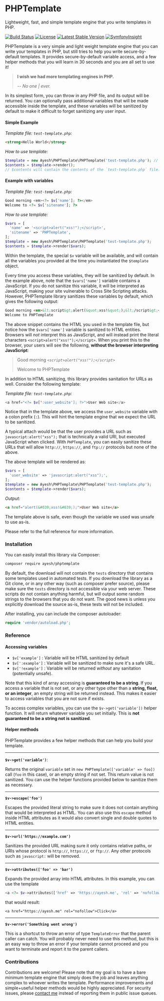 # PHPTemplate
Lightweight, fast, and simple template engine that you write templates in PHP.

[![Build Status](https://travis-ci.org/Ayesh/PHPTemplate.svg?branch=master)](https://travis-ci.org/Ayesh/PHPTemplate) [![License](https://poser.pugx.org/Ayesh/PHPTemplate/license)](https://packagist.org/packages/ayesh/phptemplate) [![Latest Stable Version](https://poser.pugx.org/ayesh/phptemplate/version)](https://packagist.org/packages/ayesh/phptemplate) [![SymfonyInsight](https://insight.symfony.com/projects/95c60605-347f-4bac-9e6a-429cdadb94ec/mini.svg)](https://insight.symfony.com/projects/95c60605-347f-4bac-9e6a-429cdadb94ec)

PHPTemplate is a very simple and light weight template engine that you can write your templates in PHP, but still tries to help you write secure-by-default templates. It provides secure-by-default variable access, and a few helper methods that you will learn in 30 seconds and you are all set to use it!

> **I wish we had more templating engines in PHP.**
>
> *-- No one | ever.*

In its simplest form, you can throw in any PHP file, and its output will be returned. You can optionally pass additional variables that will be made accessible inside the template, and these variables will be sanitized by default to make it difficult to forget sanitizing any user input.

#### Simple Example

*Template file: `test-template.php`:*
```html
<strong>Hello World</strong>
```
*How to use template:*
```php
$template = new Ayesh\PHPTemplate\PHPTemplate('test-template.php'); // <-- Path to the template file.
$contents = $template->render();
// $contents will contain the contents of the `test-template.php` file.
```

#### Example with variables

*Template file: `test-template.php`:*
```php
Good morning <em><?= $v['name']; ?></em>
Welcome to <?= $v['sitename']; ?>
```

*How to use template:*
```php
$vars = [
  'name' => '<script>alert("xss!");</script>',
  'sitename' => 'PHPTemplate',
];
$template = new Ayesh\PHPTemplate\PHPTemplate('test-template.php');
$contents = $template->render($vars);
```

Within the template, the special `$v` variable will be available, and will contain all the variables you provided at the time you instantiated the `$template` object.

Every time you access these variables, they will be sanitized by default. In the example above, note that the `$vars['name']` variable contains a JavaScript. If you do not sanitize this variable, it will be interpreted as JavaScript, making your site vulnerable to Cross Site Scripting attacks. However, PHPTemplate library sanitizes these variables by default, which gives the following output:

```html
Good morning <em>&lt;script&gt;alert(&quot;xss!&quot;);&lt;/script&gt;<em>,
Welcome to PHPTemplate
```

The above snippet contains the HTML you used in the template file, but notice how the `$vars['name']` variable is sanitized to HTML entities. Browsers will _not_ interpret this as JavaScript, and will instead print the literal characters `<script>alert("xss!");</script>`. When you print this to the browser, your users will see the following, **without the browser interpreting JavaScript**:


> Good morning *`<script>alert("xss!");</script>`*
> 
> Welcome to PHPTemplate

In addition to HTML sanitizing, this library provides sanitation for URLs as well. Consider the following template:

*Template file: `test-template.php`:*
```php
<a href="<?= $v[':user_website']; ?>">User Web site</a>
```
Notice that in the template above, we access the `user_website` variable with a colon prefix (`:`). This will hint the template engine that we expect the URL to be sanitized.

A typical attach would be that the user provides a URL such as `javascript:alert("xss");` that is technically a valid URI, but executed JavaScript when clicked. With `PHPTemplate`, you can easily sanitize these URLs that will allow `http://`, `https://`, and `ftp://` protocols but none of the above.

The above template will be rendered as:
```php
$vars = [
  'user_website' => 'javascript:alert("xss");',
];
$template = new Ayesh\PHPTemplate\PHPTemplate('test-template.php');
$contents = $template->render($vars);
```

*Output:*
```html
<a href="alert(&#039;xss!&#039;);">User Web site</a>
```

The template above is safe, even though the variable we used was unsafe to use as-is.

Please refer to the full reference for more information.

### Installation

You can easily install this library via Composer:
```bash
composer require ayesh/phptemplate
```

By default, the download will not contain the `tests` directory that contains some templates used in automated tests. If you download the library as a Git clone, or in any other way (such as composer prefer source), please make sure the `tests` directory is not accessible via your web server. These scripts do not contain anything harmful, but will output some random strings to the browsers that you do not want. The good news is unless you explicitly download the source as-is, these tests will not be included.

After installing, you can include the composer autoloader:

```php
require 'vendor/autoload.php';
```

### Reference

#### Accessing variables
 - `$v['example']` : Variable will be HTML sanitized by default
 - `$v[':example']` : Variable will be sanitized to make sure it's a safe URL.
 - `$v['!example']` : Variable will be returned *without* any sanitation (potentially unsafe).

Note that this kind of array accessing is **guaranteed to be a string**.  If you access a variable that is not set, or any other type other than a **string, float, or an integer**,  an empty string will be returned instead. This makes it easier to access variables that you are not sure if exists.

To access complex variables, you can use the `$v->get('variable'])` helper function. It will return whatever variable you set initially. This is **not guaranteed to be a string not is sanitized**.

#### Helper methods
PHPTemplate provides a few helper methods that can help you build your template.

---

**`$v->get('variable')`**:

Returns the original `variable` set in `new PHPTemplate(['variable' => foo])` call (`foo` in this case), or an empty string if not set. This return value is not sanitized. You can use the helper functions provided below to sanitize them as necessary.

---

**`$v->escape('foo')`**

Escapes the provided literal string to make sure it does not contain anything that would be interpreted as HTML. You can also use this `escape` method inside HTML attributes as it would also convert single and double quotes to HTML entities.

---

**`$v->url('https://example.com')`**

Sanitizes the provided URL making sure it only contains relative paths, or URIs whose protocol is `http://`, `https://`, or `ftp://`. Any other protocols such as `javascript:` will be removed.

---
**`$v->attributes(['foo' => 'bar')`**

Expands the provided array into HTML attributes. In this example, you can use the template

```php
<a <?= $v->attributes(['href' => 'https://ayesh.me', 'rel' => 'nofollow'); ?>Click</a>`
```
that would result:
```
<a href="https://ayesh.me" rel="nofollow">Click</a>
```
---
**`$v->error('Something went wrong')`**

This is a shortcut to throw an error of type `TemplateError` that the parent caller can catch. You will probably never need to use this method, but this is an easy way to throw an error if your template cannot proceed and you want to terminate and report it to the parent callers.

### Contributions
Contributions are welcome! Please note that my goal is to have a bare minimum template engine that simply does the job and leaves anything complex to whoever writes the template. Performance improvements and simple+useful helper methods would be highly appreciated. For security issues, please [contact me](https://ayesh.me/contact) instead of reporting them in public issue queues.

